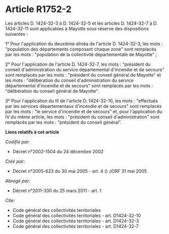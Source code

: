 # Article R1752-2

Les articles D. 1424-32-3 à D. 1424-32-5 et les articles D. 1424-32-7 à D. 1424-32-11 sont applicables à Mayotte sous réserve
des dispositions suivantes :

1° Pour l'application du deuxième alinéa de l'article D. 1424-32-3, les mots : "population des départements composant chaque
zone" sont remplacés par les mots : "population de la collectivité départementale de Mayotte" ;

2° Pour l'application de l'article D. 1424-32-7, les mots : "président du conseil d'administration du service départemental
d'incendie et de secours" sont remplacés par les mots : "président du conseil général de Mayotte" et les mots : "délibération
du conseil d'administration du service départemental d'incendie et de secours" sont remplacés par les mots : "délibération du
conseil général de Mayotte".

3° Pour l'application du III de l'article D. 1424-32-10, les mots : "effectués par les services départementaux d'incendie et
de secours" sont remplacés par les mots : "le service d'incendie et de secours" et, pour l'application du IV du même article,
les mots : "président du conseil d'administration" sont remplacés par les mots : "président du conseil général".

**Liens relatifs à cet article**

_Codifié par_:

  - Décret n°2002-1504 du 24 décembre 2002

_Créé par_:

  - Décret n°2005-623 du 30 mai 2005 - art. 4 () JORF 31 mai 2005

_Abrogé par_:

  - Décret n°2011-330 du 25 mars 2011 - art. 1

_Cite_:

  - Code général des collectivités territoriales
  - Code général des collectivités territoriales - art. D1424-32-10
  - Code général des collectivités territoriales - art. D1424-32-3
  - Code général des collectivités territoriales - art. D1424-32-7
